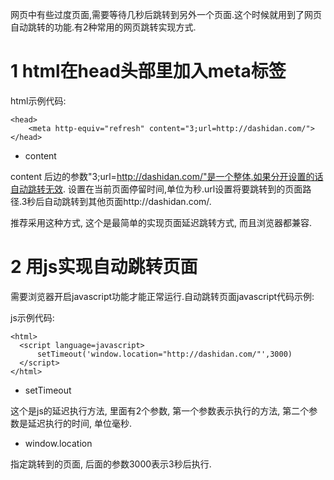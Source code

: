 <div class="jumbotron">
<p>网页中有些过度页面,需要等待几秒后跳转到另外一个页面.这个时候就用到了网页自动跳转的功能.有2种常用的网页跳转实现方式.</p>
</div>

1 html在head头部里加入meta标签
===

html示例代码:
```
<head>
    <meta http-equiv="refresh" content="3;url=http://dashidan.com/">
</head>
```

- content

content 后边的参数"3;url=http://dashidan.com/"是一个整体.如果分开设置的话自动跳转无效.
设置在当前页面停留时间,单位为秒.url设置将要跳转到的页面路径.3秒后自动跳转到其他页面http://dashidan.com/.

推荐采用这种方式, 这个是最简单的实现页面延迟跳转方式, 而且浏览器都兼容.

2 用js实现自动跳转页面
===

需要浏览器开启javascript功能才能正常运行.自动跳转页面javascript代码示例:

js示例代码:
```
<html>
  <script language=javascript>
	  setTimeout('window.location="http://dashidan.com/"',3000)
  </script>
</html>
```

- setTimeout

这个是js的延迟执行方法, 里面有2个参数, 第一个参数表示执行的方法, 第二个参数是延迟执行的时间, 单位毫秒.

- window.location 

指定跳转到的页面, 后面的参数3000表示3秒后执行.